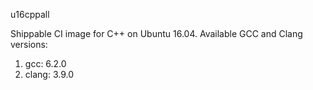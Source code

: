u16cppall

Shippable CI image for C++ on Ubuntu 16.04. Available GCC and Clang versions:

   1. gcc: 6.2.0
   2. clang: 3.9.0
